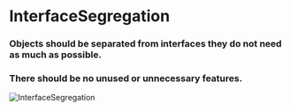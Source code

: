 # InterfaceSegregation

### Objects should be separated from interfaces they do not need as much as possible.
### There should be no unused or unnecessary features.
![InterfaceSegregation](https://miro.medium.com/max/1400/1*YzBpqn1XSHOz9UpKc6HcJg.png)
